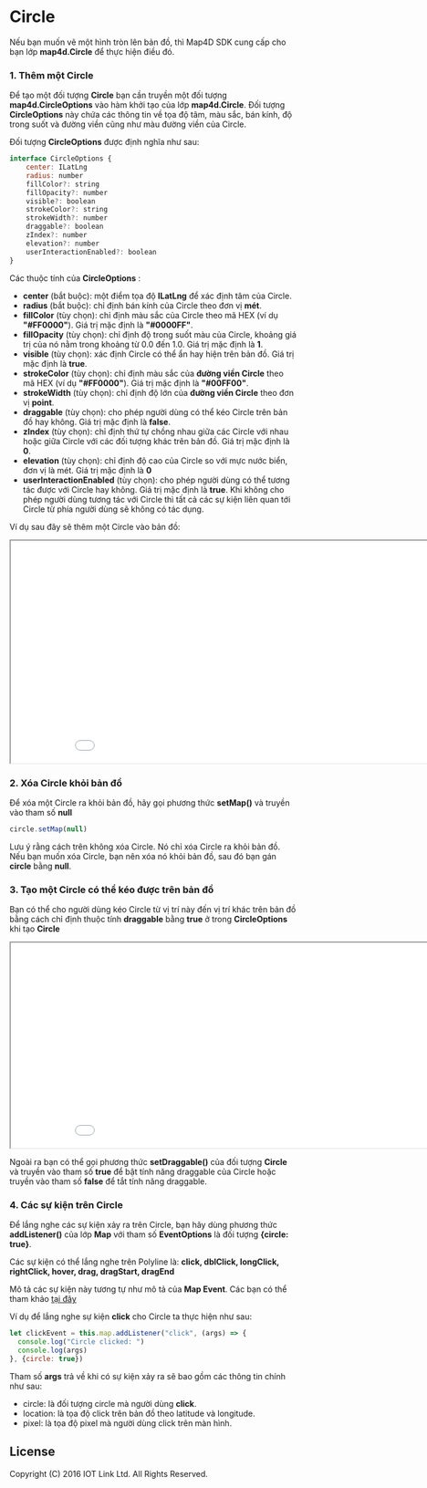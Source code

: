 # Circle

Nếu bạn muốn vẽ một hình tròn lên bản đồ, thì Map4D SDK cung cấp cho bạn lớp **map4d.Circle** để thực hiện điều đó.

### 1. Thêm một Circle

Để tạo một đối tượng **Circle** bạn cần truyền một đối tượng **map4d.CircleOptions** vào hàm khởi tạo của lớp **map4d.Circle**.
Đối tượng **CircleOptions** này chứa các thông tin về tọa độ tâm, màu sắc, bán kính, độ trong suốt và đường viền cũng như
màu đường viền của Circle.

Đối tượng **CircleOptions** được định nghĩa như sau:

```javascript
interface CircleOptions {
    center: ILatLng
    radius: number
    fillColor?: string
    fillOpacity?: number
    visible?: boolean
    strokeColor?: string
    strokeWidth?: number
    draggable?: boolean
    zIndex?: number
    elevation?: number
    userInteractionEnabled?: boolean
}
```

Các thuộc tính của **CircleOptions** :

- **center** (bắt buộc): một điểm tọa độ **ILatLng** để xác định tâm của Circle.
- **radius** (bắt buộc): chỉ định bán kính của Circle theo đơn vị **mét**.
- **fillColor** (tùy chọn): chỉ định màu sắc của Circle theo mã HEX (ví dụ **"#FF0000"**). Giá trị mặc định là **"#0000FF"**.
- **fillOpacity** (tùy chọn): chỉ định độ trong suốt màu của Circle, khoảng giá trị của nó nằm trong khoảng từ 0.0 đến 1.0.
Giá trị mặc định là **1**.
- **visible** (tùy chọn): xác định Circle có thể ẩn hay hiện trên bản đồ. Giá trị mặc định là **true**.
- **strokeColor** (tùy chọn): chỉ định màu sắc của **đường viền Circle** theo mã HEX (ví dụ **"#FF0000"**). Giá trị mặc
định là **"#00FF00"**.
- **strokeWidth** (tùy chọn): chỉ định độ lớn của **đường viền Circle** theo đơn vị **point**.
- **draggable** (tùy chọn): cho phép người dùng có thể kéo Circle trên bản đồ hay không. Giá trị mặc định là **false**.
- **zIndex** (tùy chọn): chỉ định thứ tự chồng nhau giữa các Circle với nhau hoặc giữa Circle với các đối tượng khác trên
bản đồ. Giá trị mặc định là **0**.
- **elevation** (tùy chọn): chỉ định độ cao của Circle so với mực nước biển, đơn vị là mét. Giá trị mặc định là **0**
- **userInteractionEnabled** (tùy chọn): cho phép người dùng có thể tương tác được với Circle hay không. Giá trị mặc định
là **true**. Khi không cho phép người dùng tương tác với Circle thì tất cả các sự kiện liên quan tới Circle từ phía người dùng
sẽ không có tác dụng.

Ví dụ sau đây sẽ thêm một Circle vào bản đồ:

<iframe src="//jsfiddle.net/duydung2007/q7nxey1t/16/embedded/" style="min-width: 914px;" height="390px"></iframe>

### 2. Xóa Circle khỏi bản đồ

Để xóa một Circle ra khỏi bản đồ, hãy gọi phương thức **setMap()** và truyền vào tham số **null**

```javascript
circle.setMap(null)
```

Lưu ý rằng cách trên không xóa Circle. Nó chỉ xóa Circle ra khỏi bản đồ. Nếu bạn muốn xóa Circle, bạn nên xóa nó khỏi bản đồ,
sau đó bạn gán **circle** bằng **null**.

### 3. Tạo một Circle có thể kéo được trên bản đồ

Bạn có thể cho người dùng kéo Circle từ vị trí này đến vị trí khác trên bản đồ bằng cách chỉ định thuộc tính **draggable**
bằng **true** ở trong **CircleOptions** khi tạo **Circle**

<iframe src="//jsfiddle.net/duydung2007/hw23sub5/2/embedded/" style="min-width: 914px;" height="360px"></iframe>

Ngoài ra bạn có thể gọi phương thức **setDraggable()** của đối tượng **Circle** và truyền vào tham số **true** để bật
tính năng draggable của Circle hoặc truyền vào tham số **false** để tắt tính năng draggable.

### 4. Các sự kiện trên Circle

Để lắng nghe các sự kiện xảy ra trên Circle, bạn hãy dùng phương thức **addListener()** của lớp **Map** với tham số **EventOptions**
là đối tượng **{circle: true}**.

Các sự kiện có thể lắng nghe trên Polyline là: **click, dblClick, longClick, rightClick, hover, drag, dragStart, dragEnd**

Mô tả các sự kiện này tương tự như mô tả của **Map Event**. Các bạn có thể tham khảo [tại đây](guides/map-events.md)

Ví dụ để lắng nghe sự kiện **click** cho Circle ta thực hiện như sau:

```javascript
let clickEvent = this.map.addListener("click", (args) => {
  console.log("Circle clicked: ")
  console.log(args)
}, {circle: true})
```

Tham số **args** trả về khi có sự kiện xảy ra sẽ bao gồm các thông tin chính như sau:
- circle: là đối tượng circle mà người dùng **click**.
- location: là tọa độ click trên bản đồ theo latitude và longitude.
- pixel: là tọa độ pixel mà người dùng click trên màn hình.

License
-------

Copyright (C) 2016 IOT Link Ltd. All Rights Reserved.
